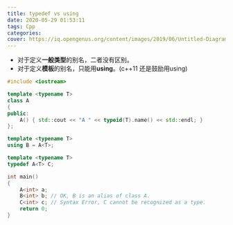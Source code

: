 ```yaml
---
title: typedef vs using
date: 2020-05-29 01:53:11
tags: Cpp
categories:
cover: https://iq.opengenus.org/content/images/2019/06/Untitled-Diagram-2.png
---
```

<meta name="referrer" content="no-referrer" />

-   对于定义**一般类型**的别名，二者没有区别。
-   对于定义**模板**的别名，只能用**using**。(c++11 还是鼓励用using)

```cpp
#include <iostream>

template <typename T>
class A
{
public:
    A() { std::cout << "A " << typeid(T).name() << std::endl; }
};

template <typename T>
using B = A<T>;

template <typename T>
typedef A<T> C;

int main()
{
    A<int> a;
    B<int> b; // OK, B is an alias of class A.
    C<int> c; // Syntax Error, C cannot be recognized as a type.
    return 0;
}

```